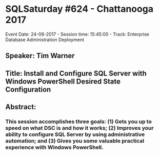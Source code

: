 # SQLSaturday #624 - Chattanooga 2017
Event Date: 24-06-2017 - Session time: 15:45:00 - Track: Enterprise Database Administration  Deployment
## Speaker: Tim Warner
## Title: Install and Configure SQL Server with Windows PowerShell Desired State Configuration
## Abstract:
### This session accomplishes three goals: (1) Gets you up to speed on what DSC is and how it works; (2) Improves your ability to configure SQL Server by using administrative automation; and (3) Gives you some valuable practical experience with Windows PowerShell.
